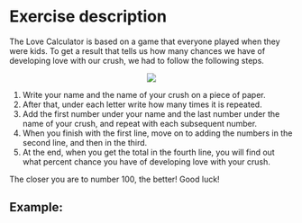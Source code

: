 # Exercise description
The Love Calculator is based on a game that everyone played when they were kids. To get a result that tells us how many chances we have of developing love with our crush, we had to follow the following steps.

<p align="center">
  <img src="[http://some_place.com/image.png](https://user-images.githubusercontent.com/95641979/212991975-3ccbeefa-9786-437d-865a-2b36dd5bc09e.png)" />
</p>

1. Write your name and the name of your crush on a piece of paper.
2. After that, under each letter write how many times it is repeated.
3. Add the first number under your name and the last number under the name of your crush, and repeat with each subsequent number.
4. When you finish with the first line, move on to adding the numbers in the second line, and then in the third.
5. At the end, when you get the total in the fourth line, you will find out what percent chance you have of developing love with your crush.

The closer you are to number 100, the better! Good luck!

## Example: 


